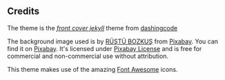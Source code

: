 ## Credits

The theme is the <a href="https://dashingcode.github.io/front-cover/">*front cover jekyll*</a> theme from <a href="https://github.com/dashingcode">dashingcode</a>

The background image used is by <a href="https://pixabay.com/users/kareni-5357143">RÜŞTÜ BOZKUŞ</a> from <a href="https://pixabay.com/">Pixabay</a>.
You can find it on <a href="https://pixabay.com/photos/nature-landscape-ka%C3%A7kars-3150822/">Pixabay</a>.
It's licensed under <a href="https://pixabay.com/service/license/">Pixabay License</a> and is free for commercial and non-commercial use without attribution.

This theme makes use of the amazing <a href="http://fontawesome.io/">Font Awesome</a> icons.